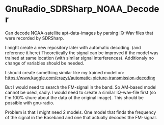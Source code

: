 # GnuRadio_SDRSharp_NOAA_Decoder
Can decode NOAA-satellite apt-data-images by parsing IQ-Wav files that were recorded by SDRSharp.

I might create a new repository later with automatic decoding. (and reference it here)
Theoretically the signal can be improved if the model was trained at same location (with similar signal interferences).
Additionaly no change of variables should be needed.

I should create something similar like my trained model on:
https://www.kaggle.com/crazyt/automatic-picture-transmission-decoding

But I would need to search the FM-signal in the band.
So AM-based model cannot be used, sadly.
I would need to create a similar IQ-wav-file first (so I'm 100% shure about the data of the original image).
This should be possible with gnu-radio.

Problem is that I might need 2 models.
One model that finds the frequency of the signal in the Baseband and one that actually decodes the FM-signal.
